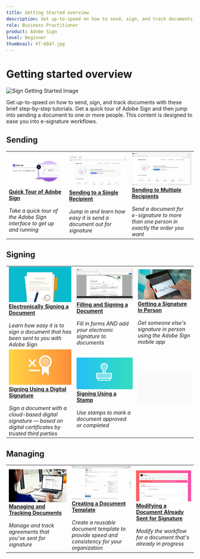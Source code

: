 ```yaml
---
title: Getting Started overview
description: Get up-to-speed on how to send, sign, and track documents with these brief step-by-step tutorials
role: Business Practitioner
product: Adobe Sign
level: Beginner
thumbnail: KT-6847.jpg
---
```


# Getting started overview

![Sign Getting Started Image](assets/Hero-GettingStarted.png)

Get up-to-speed on how to send, sign, and track documents with these brief step-by-step tutorials. Get a quick tour of Adobe Sign and then jump into sending a document to one or more people. This content is designed to ease you into e-signature workflows.

## Sending

<table>
<tr>
 <td>
    <a href="quick-tour.md">
      <img alt="Quick Tour of Adobe Sign" src="../assets/Quick-Tour.png" />
    </a>
    <div>
    <a href="quick-tour.md"><strong>Quick Tour of Adobe Sign</strong></a>
    </div>
    <br>
    <em>Take a quick tour of the Adobe Sign interface to get up and running</em>
  </td>
  <td>
    <a href="send-to-single-recipient.md">
      <img alt="Sending to Single Recipient" src="../assets/Send-to-single-recipient.png" />
    </a>
    <div>
    <a href="sign-beginner-tutorials/send-to-single-recipient.md"><strong>Sending to a Single Recipient</strong></a>
    </div>
    <br>
    <em>Jump in and learn how easy it is send a document out for signature</em>
  </td>
  <td>
    <a href="send-to-multiple-recipients.md">
      <img alt="Sending to Multiple Recipients" src="../assets/Sending-to-multiple-recipients.png" />
    </a>
    <div>
    <a href="send-to-multiple-recipients.md"><strong>Sending to Multiple Recipients</strong></a>
    </div>
    <br>
    <em>Send a document for e-signature to more than one person in exactly the order you want</em>
  </td>
</tr>
</table>

## Signing

<table>
<tr>
  <td>
    <a href="electronically-sign-a-document.md">
      <img alt="Electronically Signing a Document" src="../assets/Electronically-sign.png" />
    </a>
    <div>
    <a href="electronically-sign-a-document.md"><strong>Electronically Signing a Document</strong></a>
    </div>
    <br>
    <em>Learn how easy it is to sign a document that has been sent to you with Adobe Sign</em>
  </td>
  <td>
    <a href="fill-and-sign.md">
      <img alt="Filling and Signing a Document" src="../assets/FillandSign.png" />
    </a>
    <div>
    <a href="fill-and-sign.md"><strong>Filling and Signing a Document</strong></a>
    </div>
    <br>
    <em>Fill in forms AND add your electronic signature to documents</em>
  </td>
  <td>
    <a href="sign-in-person.md">
      <img alt="Getting a Signature In Person" src="../assets/In-person.png" />
    </a>
    <div>
    <a href="sign-in-person.md"><strong>Getting a Signature In Person</strong></a>
    </div>
    <br>
    <em>Get someone else's signature in person using the Adobe Sign mobile app</em>
  </td>
</tr>
<tr>
  <td>
    <a href="sign-with-a-digital-signature.md">
      <img alt="Signing Using a Digital Signature" src="../assets/Digital-Signature.png" />
    </a>
    <div>
    <a href="sign-with-a-digital-signature.md"><strong>Signing Using a Digital Signature</strong></a>
    </div>
    <br>
    <em>Sign a document with a cloud-based digital signature — based on digital certificates by trusted third parties</em>
  </td>
  <td>
    <a href="sign-with-a-stamp.md">
      <img alt="Signing Using a Stamp" src="../assets/Stamp.png" />
    </a>
    <div>
    <a href="sign-with-a-stamp.md"><strong>Signing Using a Stamp</strong></a>
    </div>
    <br>
    <em>Use stamps to mark a document approved or completed</em>
  </td> 
  <td>
    <img alt="Spacer" src="../assets/Grayspacer.png" />
    <div>
    <br>
  </td>
</tr>  
</table>

## Managing

<table>
<tr>
  <td>
    <a href="manage-and-track.md">
      <img alt="Managing and Tracking Documents" src="../assets/Managing.png" />
    </a>
    <div>
    <a href="manage-and-track.md"><strong>Managing and Tracking Documents</strong></a>
    </div>
    <br>
    <em>Manage and track agreements that you've sent for signature</em>
  </td>
  <td>
    <a href="sign-advanced-users/create-a-template.md">
      <img alt="Creating a Document Template" src="../assets/Template.png" />
    </a>
    <div>
    <a href="../sign-advanced-users/create-a-template.md"><strong>Creating a Document Template</strong></a>
    </div>
    <br>
    <em>Create a reusable document template to provide speed and consistency for your organization</em>
  </td>
  <td>
    <a href="modify-in-flight.md">
      <img alt="Modifying a Document Already Sent for Signature" src="../assets/Modifying-sending.png" />
    </a>
    <div>
    <a href="modify-in-flight.md"><strong>Modifying a Document Already Sent for Signature</strong></a>
    </div>
    <br>
    <em>Modify the workflow for a document that's already in progress</em>
  </td>
</tr>
</table>
